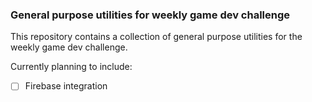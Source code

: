 ### General purpose utilities for weekly game dev challenge

This repository contains a collection of general purpose utilities for the weekly game dev challenge. 

Currently planning to include:

- [ ] Firebase integration